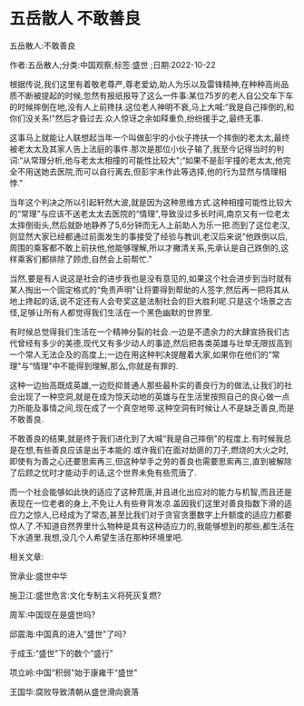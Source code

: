 # 五岳散人  不敢善良

五岳散人:不敢善良

作者:五岳散人;分类:中国观察;标签:盛世 ;日期:2022-10-22

根据传说,我们这里有着敬老尊严,尊老爱幼,助人为乐以及雷锋精神,在种种高尚品质不断被提起的时候,忽然有报纸报导了这么一件事:某位75岁的老人自公交车下车的时候摔倒在地,没有人上前搀扶.这位老人神明不衰,马上大喊:“我是自己摔倒的,和你们没关系!"然后才昏过去.众人惊讶之余如释重负,纷纷援手之,最终无事.

这事马上就能让人联想起当年一个叫做彭宇的小伙子搀扶一个摔倒的老太太,最终被老太太及其家人告上法庭的事件.那次是那位小伙子输了,我至今记得当时的判词:“从常理分析,他与老太太相撞的可能性比较大";“如果不是彭宇撞的老太太,他完全不用送她去医院,而可以自行离去,但彭宇未作此等选择,他的行为显然与情理相悖."

当年这个判决之所以引起轩然大波,就是因为这种思维方式.这种相撞可能性比较大的“常理"与应该不送老太太去医院的“情理",导致没过多长时间,南京又有一位老太太摔倒街头,然后就卧地静养了5,6分钟而无人上前助人为乐一把.而到了这位老汉,则显然大家已经都通过前面发生的事接受了经验与教训,老汉后来说“他跌倒以后,周围的乘客都不敢上前扶他,他能够理解,所以才撇清关系,先承认是自己跌倒的,这样乘客们都排除了顾虑,自然会上前帮忙."

当然,要是有人说这是社会的进步我也是没有意见的,如果这个社会进步到当时就有某人掏出一个固定格式的“免责声明"让将要得到帮助的人签字,然后再一把将其从地上搀起的话,说不定还有人会夸奖这是法制社会的巨大胜利呢.只是这个场景之古怪,足够让所有人都觉得我们生活在一个黑色幽默的世界里.

有时候总觉得我们生活在一个精神分裂的社会.一边是不遗余力的大肆宣扬我们古代曾经有多少的美德,现代又有多少动人的事迹,然后把各类英雄与壮举无限拔高到一个常人无法企及的高度上;一边在用这种判决提醒着大家,如果你在他们的“常理"与“情理"中不能得到理解,那么,你就是有罪的.

这种一边抬高既成英雄,一边贬抑普通人那些最朴实的善良行为的做法,让我们的社会出现了一种空洞,就是在成为惊天动地的英雄与在生活里按照自己的良心做一点力所能及事情之间,现在成了一个真空地带.这种空洞有时候让人不是缺乏善良,而是不敢善良.

不敢善良的结果,就是终于我们进化到了大喊“我是自己摔倒"的程度上.有时候我总是在想,有些善良应该是出于本能的.或许我们在面对劫匪的刀子,燃烧的大火之时,即使有为善之心还要思索再三,但这种举手之劳的善良也需要思索再三,直到被解除了后顾之忧时才能动手的话,这个世界未免有些荒唐了.

而一个社会能够如此快的适应了这种荒唐,并且进化出应对的能力与机智,而且还是表现在一位老者的身上,不免让人有些脊背发凉.盖因我们这里对善良指数下滑的适应力之惊人,已经成为了常态,甚至比我们对于贪官贪墨数字上升额度的适应力都要惊人了.不知道自然界里什么物种是具有这种适应力的,我能够想到的那些,都生活在下水道里.我想,没几个人希望生活在那种环境里吧.



相关文章:

贺承业:盛世中华

施卫江:盛世危言:文化专制主义将死灰复燃?

周军:中国现在是盛世吗?

邱震海:中国真的进入“盛世"了吗?

于成玉:“盛世"下的数个“盛行"

项立岭:中国“积弱"始于康雍干“盛世"

王国华:腐败导致清朝从盛世滑向衰落